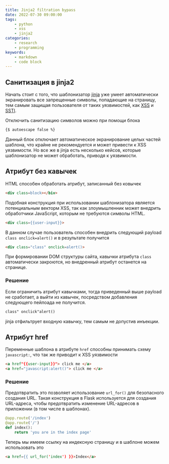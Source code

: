 ```yaml
---
title: Jinja2 filtration bypass
date: 2022-07-30 09:00:00
tags:
    - python
    - xss
    - jinja2
categories:
    - research
    - programming
keywords:
    - markdown
    - code block
---
```


## Санитизация в jinja2
Начать стоит с того, что шаблонизатор [jinja](https://ru.wikipedia.org/wiki/Jinja) уже умеет автоматически экранировать все запрещенные символы, попадающие на страницу, тем самым защищая пользователя от таких уязвимостей, как [XSS](https://habr.com/ru/post/511318/) и [SSTI](https://www.securitylab.ru/analytics/480275.php). 

Отключить санитизацию символов можно при помощи блока 

```html
{$ autoescape false %}
```

Данный блок отключает автоматическое экранирование целых частей шаблона, что крайне не рекомендуется и может привести к XSS уязвимости. Но все же в jinja есть несколько кейсов, которые шаблонизатор не может обработать, приводя к уязвимости.

## Атрибут без кавычек
HTML способен обработать атрибут, записанный без ковычек
```html
<div class=block></biv>
``` 
Подобная конструкция при использовании шаблонизатора является потенциальным векторм XSS, так как  злоумышленник может внедрить обработчики JavaScript, которым не требуются символы HTML.

```html
<div class={{user-input}}>
```
В данном случае пользователь способен внедрить следующий payload ```class onclick=alert()``` и в результате получится
```html
<div class="class" onclick=alert()>
```
При формировании DOM структуры сайта, кавычки атрибута ```class``` автоматически закроются, но внедренный атрибут останется на странице. 

### Решение
Если ограничить атрибут кавычками, тогда приведенный выше payload не сработает, а выйти из кавычек, посредством добавления следующего пейлоада не получится.
```html
class" onclick"alert()
``` 
jinja отфильтрует входную кавычку, тем самым не допустив инъекции.

## Атрибут href
Переменные шаблона в атрибуте ```href``` способны принимать схему ```javascript:```, что так же приводит к XSS уязвимости
```html
<a href"{{user-input}}"> click me </a>
<a href="javascript:alert()"> click me </a>
```

### Решение
Предотвратить это позволяет использование ```url_for()``` для безопасного создания URL. Такая конструкция в Flask используется для создания URL-адреса, чтобы предотвратить изменение URL-адресов в приложении (в том числе в шаблонах).
```python
@app.route('/index')
@app.route('/')
def index():
    return 'you are in the index page'
```
Теперь мы имеем ссылку на индексную страницу и в шаблоне можем использовать это
```html
<a href={{ url_for('index') }}>Index</a>
```
